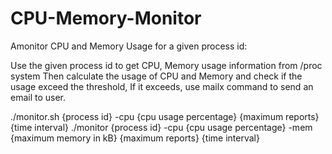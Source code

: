 # CPU-Memory-Monitor
Amonitor CPU and Memory Usage for a given process id:

Use the given process id to get CPU, Memory usage information from /proc system
Then calculate the usage of CPU and Memory and check if the usage exceed the threshold,
If it exceeds, use mailx command to send an email to user.

./monitor.sh {process id} -cpu {cpu usage percentage} {maximum reports} {time interval}
./monitor {process id} -cpu {cpu usage percentage} -mem {maximum memory in kB} {maximum reports} {time interval}
